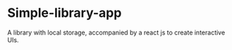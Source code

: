 # Simple-library-app
A library with local storage, accompanied by a react js to create interactive UIs. 
